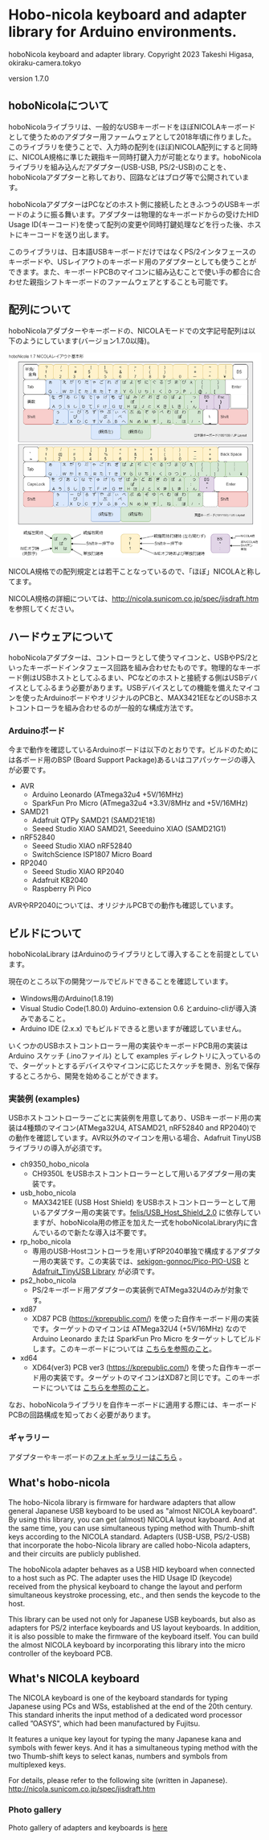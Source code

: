 # Hobo-nicola keyboard and adapter library for Arduino environments.

hoboNicola keyboard and adapter library.  Copyright 2023 Takeshi Higasa, okiraku-camera.tokyo

version 1.7.0

## hoboNicolaについて 

hoboNicolaライブラリは、一般的なUSBキーボードをほぼNICOLAキーボードとして使うためのアダプター用ファームウェアとして2018年頃に作りました。このライブラリを使うことで、入力時の配列を(ほぼ)NICOLA配列にすると同時に、NICOLA規格に準じた親指キー同時打鍵入力が可能となります。hoboNicolaライブラリを組み込んだアダプター(USB-USB, PS/2-USB)のことを、hoboNicolaアダプターと称しており、回路などはブログ等で公開されています。

hoboNicolaアダプターはPCなどのホスト側に接続したときふつうのUSBキーボードのように振る舞います。アダプターは物理的なキーボードからの受けたHID Usage ID(キーコード)を使って配列の変更や同時打鍵処理などを行った後、ホストにキーコードを送り出します。

このライブラリは、日本語USBキーボードだけではなくPS/2インタフェースのキーボードや、USレイアウトのキーボード用のアダプターとしても使うことができます。また、キーボードPCBのマイコンに組み込むことで使い手の都合に合わせた親指シフトキーボードのファームウェアとすることも可能です。


## 配列について
hoboNicolaアダプターやキーボードの、NICOLAモードでの文字記号配列は以下のようにしています(バージョン1.7.0以降)。

![](./assets/images/hoboNicola_basic_layout_170s.png)

NICOLA規格での配列規定とは若干ことなっているので、「ほぼ」NICOLAと称してます。

NICOLA規格の詳細については、http://nicola.sunicom.co.jp/spec/jisdraft.htm を参照してください。


## ハードウェアについて
hoboNicolaアダプターは、コントローラとして使うマイコンと、USBやPS/2といったキーボードインタフェース回路を組み合わせたものです。物理的なキーボード側はUSBホストとしてふるまい、PCなどのホストと接続する側はUSBデバイスとしてふるまう必要があります。USBデバイスとしての機能を備えたマイコンを使ったArduinoボードやオリジナルのPCBと、MAX3421EEなどのUSBホストコントローラを組み合わせるのが一般的な構成方法です。

### Arduinoボード
今まで動作を確認しているArduinoボードは以下のとおりです。ビルドのためには各ボード用のBSP (Board Support Package)あるいはコアパッケージの導入が必要です。

* AVR
  * Arduino Leonardo (ATmega32u4 +5V/16MHz)
  * SparkFun Pro Micro (ATmega32u4 +3.3V/8MHz and +5V/16MHz)
* SAMD21
  * Adafruit QTPy SAMD21 (SAMD21E18)
  * Seeed Studio XIAO SAMD21, Seeeduino XIAO (SAMD21G1)
* nRF52840
  * Seeed Studio XIAO nRF52840
  * SwitchScience ISP1807 Micro Board
* RP2040
  * Seeed Studio XIAO RP2040
  * Adafruit KB2040
  * Raspberry Pi Pico

AVRやRP2040については、オリジナルPCBでの動作も確認しています。

## ビルドについて

hoboNicolaLibrary はArduinoのライブラリとして導入することを前提としています。

現在のところ以下の開発ツールでビルドできることを確認しています。
* Windows用のArduino(1.8.19) 
* Visual Studio Code(1.80.0) Arduino-extension 0.6 とarduino-cliが導入済みであること。
* Arduino IDE (2.x.x) でもビルドできると思いますが確認していません。

いくつかのUSBホストコントローラー用の実装やキーボードPCB用の実装は Arduino スケッチ (.inoファイル) として examples ディレクトリに入っているので、ターゲットとするデバイスやマイコンに応じたスケッチを開き、別名で保存するところから、開発を始めることができます。

### 実装例 (examples)

USBホストコントローラーごとに実装例を用意してあり、USBキーボード用の実装は4種類のマイコン(ATMega32U4, ATSAMD21, nRF52840 and RP2040)での動作を確認しています。AVR以外のマイコンを用いる場合、Adafruit TinyUSB ライブラリの導入が必須です。

* ch9350_hobo_nicola	
  * CH9350L をUSBホストコントローラーとして用いるアダプター用の実装です。
* usb_hobo_nicola
  * MAX3421EE (USB Host Shield) をUSBホストコントローラーとして用いるアダプター用の実装です。[felis/USB_Host_Shield_2.0](https://github.com/felis/USB_Host_Shield_2.0) に依存していますが、hoboNicola用の修正を加えた一式をhoboNicolaLibrary内に含んでいるので新たな導入は不要です。
* rp_hobo_nicola
  * 専用のUSB-Hostコントローラを用いずRP2040単独で構成するアダプター用の実装です。この実装では、[sekigon-gonnoc/Pico-PIO-USB](https://github.com/sekigon-gonnoc/Pico-PIO-USB) と [Adafruit_TinyUSB Library](https://github.com/adafruit/Adafruit_TinyUSB_Arduino) が必須です。
* ps2_hobo_nicola
  * PS/2キーボード用アダプターの実装例でATMega32U4のみが対象です。
* xd87
  * XD87 PCB (https://kprepublic.com/) を使った自作キーボード用の実装です。ターゲットのマイコンは ATMega32U4 (+5V/16MHz) なので Arduino Leonardo または SparkFun Pro Micro をターゲットしてビルドします。このキーボードについては [こちらを参照のこと](./assets/xd87.md)。
* xd64
  * XD64(ver3) PCB ver3 (https://kprepublic.com/) を使った自作キーボード用の実装です。ターゲットのマイコンはXD87と同じです。このキーボードについては [こちらを参照のこと](./assets/xd64.md)。

なお、hoboNicolaライブラリを自作キーボードに適用する際には、キーボードPCBの回路構成を知っておく必要があります。

### ギャラリー

アダプターやキーボードの[フォトギャラリーはこちら](./assets/hobonicola_gallery.md) 。

## What's hobo-nicola 

The hobo-Nicola library is firmware for hardware adapters that allow general Japanese USB keyboard to be used as "almost NICOLA keyboard". By using this library, you can get (almost) NICOLA layout kayboard. And at the same time, you can use simultaneous typing method with Thumb-shift keys according to the NICOLA standard. Adapters (USB-USB, PS/2-USB) that incorporate the hobo-Nicola library are called hobo-Nicola adapters, and their circuits are publicly published.

The hoboNicola adapter behaves as a USB HID keyboard when connected to a host such as PC. The adapter uses the HID Usage ID (keycode) received from the physical keyboard to change the layout and perform simultaneous keystroke processing, etc., and then sends the keycode to the host.

This library can be used not only for Japanese USB keyboards, but also as adapters for PS/2 interface keyboards and US layout keyboards. In addition, it is also possible to make the firmware of the keyboard itself. You can build the almost NICOLA keyboard by incorporating this library into the micro controller of the keyboard PCB.

## What's NICOLA keyboard

The NICOLA keyboard is one of the keyboard standards for typing Japanese using PCs and WSs, established at the end of the 20th century. This standard inherits the input method of a dedicated word processor called ”OASYS", which had been manufactured by Fujitsu.

It features a unique key layout for typing the many Japanese kana and symbols with fewer keys. And it has a simultaneous typing method with the two Thumb-shift keys to select kanas, numbers and symbols from multiplexed keys.

For details, please refer to the following site (written in Japanese). http://nicola.sunicom.co.jp/spec/jisdraft.htm

### Photo gallery

Photo gallery of adapters and keyboards is [here](./assets/hobonicola_gallery.md) 




